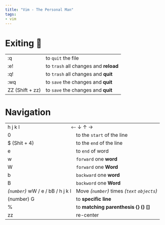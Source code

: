 ```yaml
---
title: "Vim - The Personal Man"
tags:
- vim
---
```


# Exiting 👻
|                 |                                       |
| --------------- | ------------------------------------- |
| :q              | to `quit` the file                    |
| :e!             | to `trash` all changes and **reload** |
| :q!             | to `trash` all changes and **quit**   |
| :wq             | to `save` the changes and **quit**    |
| ZZ (Shift + zz) | to `save` the changes and **quit**    |


# Navigation
|                                    |                                              |
| ---------------------------------- | -------------------------------------------- |
| h j k l                            | ⃪ ↓ ↑ →                                      |
| 0                                  |to the `start` of the line                   |
| $ (Shit + 4)                       |to the `end` of the line                     |
| e                                  |to `end` of word                             |
| w                                  |`forward` one **word**                       |
| W                                  |`forward` one **Word**                       |
| b                                  |`backward` one **word**                      |
| B                                  |`backword` one **Word**                      |
| *(`number`)* wW / e / bB / h j k l |Move *(`number`)* times *(`text` `objects`)* |
| (number) G                         |to **specific line**                             |
| %                                  |to **matching parenthesis {} () []**             |
| zz                                 |re-center                                             |



